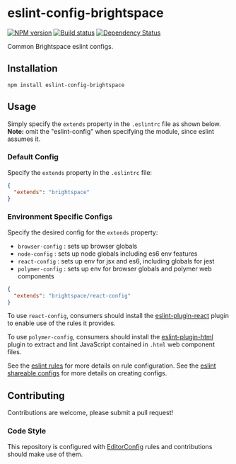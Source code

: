 # eslint-config-brightspace
[![NPM version][npm-image]][npm-url]
[![Build status][ci-image]][ci-url]
[![Dependency Status][dependencies-image]][dependencies-url]

Common Brightspace eslint configs.

## Installation

```shell
npm install eslint-config-brightspace
```

## Usage

Simply specify the `extends` property in the `.eslintrc` file as shown below. **Note:** omit the "eslint-config" when specifying the module, since eslint assumes it.

### Default Config

Specify the `extends` property in the `.eslintrc` file:

```json
{
  "extends": "brightspace"
}
```

### Environment Specific Configs

Specify the desired config for the `extends` property:

* `browser-config` : sets up browser globals
* `node-config` : sets up node globals including es6 env features
* `react-config` : sets up env for jsx and es6, including globals for jest
* `polymer-config` : sets up env for browser globals and polymer web components

```json
{
  "extends": "brightspace/react-config"
}
```

To use `react-config`, consumers should install the [eslint-plugin-react](https://github.com/yannickcr/eslint-plugin-react) plugin to enable use of the rules it provides.

To use `polymer-config`, consumers should install the [eslint-plugin-html](https://github.com/BenoitZugmeyer/eslint-plugin-html) plugin to extract and lint JavaScript contained in `.html` web component files.

See the [eslint rules](http://eslint.org/docs/rules/) for more details on rule configuration.  See the [eslint shareable configs](http://eslint.org/docs/developer-guide/shareable-configs.html) for more details on creating configs.

## Contributing

Contributions are welcome, please submit a pull request!

### Code Style

This repository is configured with [EditorConfig](http://editorconfig.org) rules and contributions should make use of them.

[npm-url]: https://npmjs.org/package/eslint-config-brightspace
[npm-image]: https://img.shields.io/npm/v/eslint-config-brightspace.svg
[ci-image]: https://travis-ci.org/Brightspace/eslint-config-brightspace.svg?branch=master
[ci-url]: https://travis-ci.org/Brightspace/eslint-config-brightspace
[dependencies-url]: https://david-dm.org/brightspace/eslint-config-brightspace
[dependencies-image]: https://img.shields.io/david/Brightspace/eslint-config-brightspace.svg

